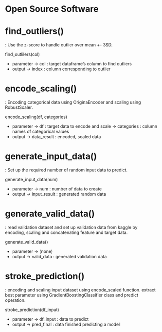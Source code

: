 # Open Source Software


# find_outliers()
 : Use the z-score to handle outlier over mean +- 3SD.
 
 find_outlilers(col)
- parameter 
  ->	col : target dataframe’s column to find outliers
- output 
  ->	index : column corresponding to outlier



# encode_scaling()
 : Encoding categorical data using OriginaEncoder and scaling using RobustScaler.
 
 encode_scaling(df, categories)
- parameter
  -> df : target data to encode and scale
  -> categories : column names of categorical values
- output
  -> data_result : encoded, scaled data



# generate_input_data()
 : Set up the required number of random input data to predict.
 
 generate_input_data(num)
- parameter
  -> num : number of data to create
- output
  -> input_result : generated random data



# generate_valid_data()
 : read validation dataset and set up validation data from kaggle by encoding, scaling 
   and concatenating feature and target data.
 
 generate_valid_data()
- parameter 
  -> (none)
- output 
  -> valid_data : generated validation data



# stroke_prediction()
 : encoding and scaling input dataset using encode_scaled function.
   extract best parameter using GradientBoostingClassifier class and predict operation.
 
 stroke_prediction(df_input)
 - parameter
  -> df_input : data to predict
 - output
  -> pred_final : data finished predicting a model




